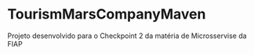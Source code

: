 # TourismMarsCompanyMaven
Projeto desenvolvido para o Checkpoint 2 da matéria de Microsservise da FIAP
